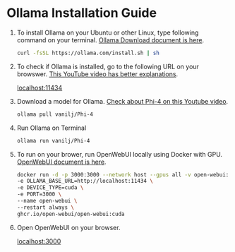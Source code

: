 # Ollama Installation Guide

1. To install Ollama on your Ubuntu or other Linux, type following command on your terminal. [Ollama Download document is here](https://ollama.com/download).

    ```bash
    curl -fsSL https://ollama.com/install.sh | sh
    ```

1. To check if Ollama is installed, go to the following URL on your browswer. [This YouTube video has better explanations](https://youtu.be/91npmOxCL-c).

    [localhost:11434](localhost:11434)

1. Download a model for Ollama. [Check about Phi-4 on this Youtube video](https://youtu.be/aYvt9czdgbU).

    ```bash
    ollama pull vanilj/Phi-4
    ```

1. Run Ollama on Terminal

    ```bash
    ollama run vanilj/Phi-4
    ```

1. To run on your brower, run OpenWebUI locally using Docker with GPU. [OpenWebUI document is here](https://docs.openwebui.com/getting-started/quick-start).

    ```bash
    docker run -d -p 3000:3000 --network host --gpus all -v open-webui:/app/backend/data \
    -e OLLAMA_BASE_URL=http://localhost:11434 \
    -e DEVICE_TYPE=cuda \
    -e PORT=3000 \
    --name open-webui \
    --restart always \
    ghcr.io/open-webui/open-webui:cuda
    ```

1. Open OpenWebUI on your browser.

    [localhost:3000](localhost:3000)
